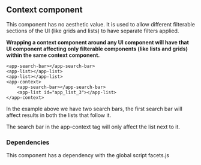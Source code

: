 ## Context component

This component has no aesthetic value. It is used to allow different filterable sections 
of the UI (like grids and lists) to have separate filters applied.

**Wrapping a context component around any UI component will have that UI component affecting only 
filterable components (like lists and grids) within the same context component.**

```
<app-search-bar></app-search-bar>
<app-list></app-list>
<app-list></app-list>
<app-context>
    <app-search-bar></app-search-bar>
    <app-list id="app_list_3"></app-list>
</app-context>
```

In the example above we have two search bars, the first search bar will affect results in both
the lists that follow it.

The search bar in the app-context tag will only affect the list next to it.

### Dependencies

This component has a dependency with the global script facets.js